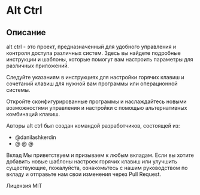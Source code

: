 # Alt Ctrl
## Описание
alt ctrl - это проект, предназначенный для удобного управления и контроля доступа различных систем. Здесь вы найдете подробные инструкции и шаблоны, которые помогут вам настроить параметры для различных приложений.



Следуйте указаниям в инструкциях для настройки горячих клавиш и сочетаний клавиш для нужной вам программы или операционной системы.

Откройте сконфигурированные программы и наслаждайтесь новыми возможностями управления и настройки с помощью альтернативных комбинаций клавиш.

Авторы
alt ctrl был создан командой разработчиков, состоящей из:

- @danilashkerdin
- @
@
@

Вклад
Мы приветствуем и призываем к любым вкладам. Если вы хотите добавить новые шаблоны настроек горячих клавиш или улучшить существующие, пожалуйста, ознакомьтесь с нашим руководством по вкладу и отправьте нам свои изменения через Pull Request.

Лицензия
MIT